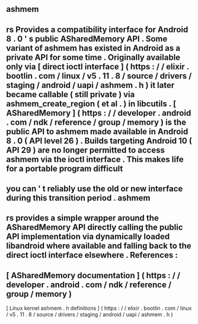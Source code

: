 #
ashmem
-
rs
Provides
a
compatibility
interface
for
Android
8
.
0
'
s
public
ASharedMemory
API
.
Some
variant
of
ashmem
has
existed
in
Android
as
a
private
API
for
some
time
.
Originally
available
only
via
[
direct
ioctl
interface
]
(
https
:
/
/
elixir
.
bootlin
.
com
/
linux
/
v5
.
11
.
8
/
source
/
drivers
/
staging
/
android
/
uapi
/
ashmem
.
h
)
it
later
became
callable
(
still
private
)
via
ashmem_create_region
(
et
al
.
)
in
libcutils
.
[
ASharedMemory
]
(
https
:
/
/
developer
.
android
.
com
/
ndk
/
reference
/
group
/
memory
)
is
the
public
API
to
ashmem
made
available
in
Android
8
.
0
(
API
level
26
)
.
Builds
targeting
Android
10
(
API
29
)
are
no
longer
permitted
to
access
ashmem
via
the
ioctl
interface
.
This
makes
life
for
a
portable
program
difficult
-
you
can
'
t
reliably
use
the
old
or
new
interface
during
this
transition
period
.
ashmem
-
rs
provides
a
simple
wrapper
around
the
ASharedMemory
API
directly
calling
the
public
API
implementation
via
dynamically
loaded
libandroid
where
available
and
falling
back
to
the
direct
ioctl
interface
elsewhere
.
References
:
-
[
ASharedMemory
documentation
]
(
https
:
/
/
developer
.
android
.
com
/
ndk
/
reference
/
group
/
memory
)
-
[
Linux
kernel
ashmem
.
h
definitions
]
(
https
:
/
/
elixir
.
bootlin
.
com
/
linux
/
v5
.
11
.
8
/
source
/
drivers
/
staging
/
android
/
uapi
/
ashmem
.
h
)
